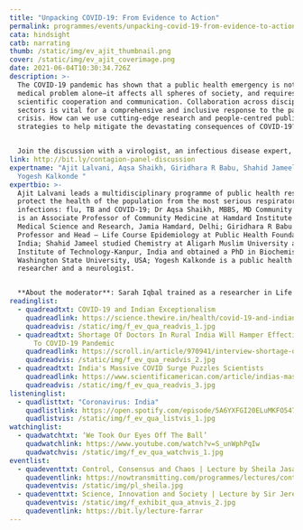 ```yaml
---
title: "Unpacking COVID-19: From Evidence to Action"
permalink: programmes/events/unpacking-covid-19-from-evidence-to-action/
cata: hindsight
catb: narrating
thumb: /static/img/ev_ajit_thumbnail.png
cover: /static/img/ev_ajit_coverimage.png
date: 2021-06-04T10:30:34.726Z
description: >-
  The COVID-19 pandemic has shown that a public health emergency is not a
  medical problem alone—it affects all spheres of society, and requires
  scientific cooperation and communication. Collaboration across disciplines and
  sectors is vital for a comprehensive and inclusive response to the pandemic
  crisis. How can we use cutting-edge research and people-centred public health
  strategies to help mitigate the devastating consequences of COVID-19?


  Join the discussion with a virologist, an infectious disease expert, an epidemiologist, a physician and a professor of community medicine— to explore how cross-disciplinary research combined with sensitive on-the-ground response are crucial to addressing the current public health and socio-economic crises.
link: http://bit.ly/contagion-panel-discussion
expertname: "Ajit Lalvani, Aqsa Shaikh, Giridhara R Babu, Shahid Jameel and
  Yogesh Kalkonde "
expertbio: >-
  Ajit Lalvani leads a multidisciplinary programme of public health research to
  protect the health of the population from the most serious respiratory
  infections: flu, TB and COVID-19; Dr Aqsa Shaikh, MBBS, MD Community Medicine
  is an Associate Professor of Community Medicine at Hamdard Institute of
  Medical Science and Research, Jamia Hamdard, Delhi; Giridhara R Babu is
  Professor and Head – Life Course Epidemiology at Public Health Foundation of
  India; Shahid Jameel studied Chemistry at Aligarh Muslim University and Indian
  Institute of Technology-Kanpur, India and obtained a PhD in Biochemistry at
  Washington State University, USA; Yogesh Kalkonde is a public health
  researcher and a neurologist. 


  **About the moderator**: Sarah Iqbal trained as a researcher in Life Sciences and is currently a Communications and Public Engagement practitioner in India.
readinglist:
  - quadreadtxt: COVID-19 and Indian Exceptionalism
    quadreadlink: https://science.thewire.in/health/covid-19-and-indian-exceptionalism/
    quadreadvis: /static/img/f_ev_qua_readvis_1.jpg
  - quadreadtxt: Shortage Of Doctors In Rural India Will Hamper Effective Response
      To COVID-19 Pandemic
    quadreadlink: https://scroll.in/article/970941/interview-shortage-of-doctors-in-rural-india-will-hamper-effective-response-to-covid-19-pandemic
    quadreadvis: /static/img/f_ev_qua_readvis_2.jpg
  - quadreadtxt: India's Massive COVID Surge Puzzles Scientists
    quadreadlink: https://www.scientificamerican.com/article/indias-massive-covid-surge-puzzles-scientists/
    quadreadvis: /static/img/f_ev_qua_readvis_3.jpg
listeninglist:
  - quadlisttxt: "Coronavirus: India"
    quadlistlink: https://open.spotify.com/episode/5A6YXFGI20ELuMKFO547Tb
    quadlistvis: /static/img/f_ev_qua_listvis_1.jpg
watchinglist:
  - quadwatchtxt: ‘We Took Our Eyes Off The Ball’
    quadwatchlink: https://www.youtube.com/watch?v=S_unWphPqIw
    quadwatchvis: /static/img/f_ev_qua_watchvis_1.jpg
eventlist:
  - quadeventtxt: Control, Consensus and Chaos | Lecture by Sheila Jasanoff
    quadeventlink: https://nowtransmitting.com/programmes/lectures/control-consensus-chaos/
    quadeventvis: /static/img/pl_sheila.jpg
  - quadeventtxt: Science, Innovation and Society | Lecture by Sir Jeremy Farrar
    quadeventvis: /static/img/f_exhibit_qua_atnvis_2.jpg
    quadeventlink: https://bit.ly/lecture-farrar
---
```


